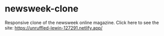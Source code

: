 # newsweek-clone
Responsive clone of the newsweek online magazine. Click here to see the site: https://unruffled-lewin-127291.netlify.app/
